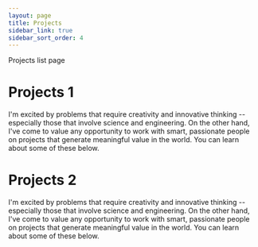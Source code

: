 ```yaml
---
layout: page
title: Projects 
sidebar_link: true
sidebar_sort_order: 4
---
```


Projects list page

# Projects 1
I'm excited by problems that require creativity and innovative thinking -- especially those that involve science and engineering. On the other hand, I've come to value any opportunity to work with smart, passionate people on projects that generate meaningful value in the world. You can learn about some of these below.

# Projects 2
I'm excited by problems that require creativity and innovative thinking -- especially those that involve science and engineering. On the other hand, I've come to value any opportunity to work with smart, passionate people on projects that generate meaningful value in the world. You can learn about some of these below.